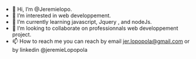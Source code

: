 - 👋 Hi, I’m @Jeremielopo.
- 👀 I’m interested in web developpement.
- 🌱 I’m currently learning javascript, Jquery , and nodeJs.
- 💞️ I’m looking to collaborate on professionnals web developpement project.
- 📫 How to reach me you can reach by email jer.lopopola@gmail.com or by linkedin @jeremieLopopola

<!---
Jeremielopo/Jeremielopo is a ✨ special ✨ repository because its `README.md` (this file) appears on your GitHub profile.
You can click the Preview link to take a look at your changes.
--->
